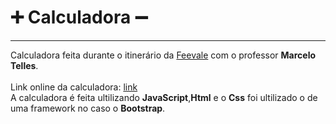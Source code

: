 # ➕ Calculadora ➖
<hr>
Calculadora feita durante o itinerário da <a href="https://www.feevale.br/">Feevale</a> com o professor <b>Marcelo Telles</b>.<br>
<br>
Link online da calculadora: <a href="https://calculadora-one-flax.vercel.app/">link</a>
<br>
A calculadora é feita ultilizando <b>JavaScript</b>,<b>Html</b> e o <b>Css</b> foi ultilizado o de uma framework no caso o <b>Bootstrap</b>.
